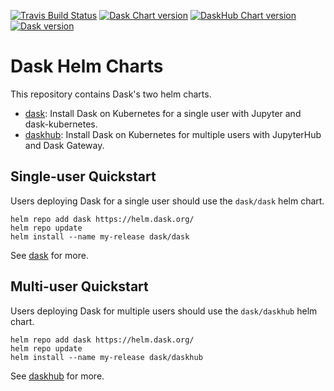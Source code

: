 [![Travis Build Status](https://travis-ci.com/dask/helm-chart.svg?branch=master)](https://travis-ci.com/dask/helm-chart)
[![Dask Chart version](https://img.shields.io/badge/dynamic/yaml?url=https://helm.dask.org/index.yaml&label=chart&query=$.entries.dask[:1].version&color=277A9F)](https://helm.dask.org/)
[![DaskHub Chart version](https://img.shields.io/badge/dynamic/yaml?url=https://helm.dask.org/index.yaml&label=chart&query=$.entries.daskhub[:1].version&color=277A9F)](https://helm.dask.org/)
[![Dask version](https://img.shields.io/badge/dynamic/yaml?url=https://helm.dask.org/index.yaml&label=Dask&query=$.entries.dask[:1].appVersion&color=D67548)](https://helm.dask.org/)



Dask Helm Charts
================

This repository contains Dask's two helm charts.

- [dask](./dask/README.md): Install Dask on Kubernetes for a single user with Jupyter and dask-kubernetes.
- [daskhub](./daskhub/README.md): Install Dask on Kubernetes for multiple users with JupyterHub and Dask Gateway.

## Single-user Quickstart

Users deploying Dask for a single user should use the `dask/dask` helm chart.

```
helm repo add dask https://helm.dask.org/
helm repo update
helm install --name my-release dask/dask
```

See [dask](./dask/README.md) for more.

## Multi-user Quickstart

Users deploying Dask for multiple users should use the `dask/daskhub` helm chart.

```
helm repo add dask https://helm.dask.org/
helm repo update
helm install --name my-release dask/daskhub
```

See [daskhub](./daskhub/README.md) for more.

